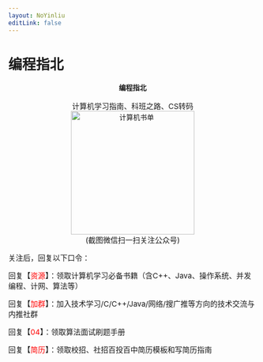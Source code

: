 ```yaml
---
layout: NoYinliu
editLink: false
---
```


# 编程指北

<center><strong>编程指北</strong></center>

</br>

<center style="font-size: 15px;">计算机学习指南、科班之路、CS转码</center>
<p align="center" style="margin: 0; padding: 0">
  <img src="https://cdn.how2cs.cn/csguide/095140.jpg" alt="计算机书单" width="100%" style="max-width: 250px; max-height: 250px;">
</p>
<center style="margin-top: 0; font-size: 15px;">(截图微信扫一扫关注公众号)</center>

<p style="font-size: 15px;">关注后，回复以下口令：</p>

<p style="font-size: 15px;"> 回复【<font color="red">资源</font>】：领取计算机学习必备书籍（含C++、Java、操作系统、并发编程、计网、算法等）</p>

<p style="font-size: 15px;"> 回复【<font color="red">加群</font>】：加入技术学习/C/C++/Java/网络/搜广推等方向的技术交流与内推社群 </p>

<p style="font-size: 15px;">回复【<font color="red">04</font>】：领取算法面试刷题手册 </p>

<p style="font-size: 15px;">回复【<font color="red">简历</font>】：领取校招、社招百投百中简历模板和写简历指南</p>